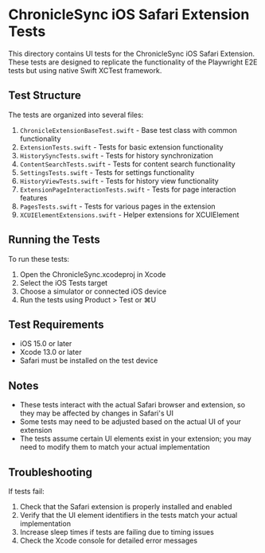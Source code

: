 # ChronicleSync iOS Safari Extension Tests

This directory contains UI tests for the ChronicleSync iOS Safari Extension. These tests are designed to replicate the functionality of the Playwright E2E tests but using native Swift XCTest framework.

## Test Structure

The tests are organized into several files:

1. `ChronicleExtensionBaseTest.swift` - Base test class with common functionality
2. `ExtensionTests.swift` - Tests for basic extension functionality
3. `HistorySyncTests.swift` - Tests for history synchronization
4. `ContentSearchTests.swift` - Tests for content search functionality
5. `SettingsTests.swift` - Tests for settings functionality
6. `HistoryViewTests.swift` - Tests for history view functionality
7. `ExtensionPageInteractionTests.swift` - Tests for page interaction features
8. `PagesTests.swift` - Tests for various pages in the extension
9. `XCUIElementExtensions.swift` - Helper extensions for XCUIElement

## Running the Tests

To run these tests:

1. Open the ChronicleSync.xcodeproj in Xcode
2. Select the iOS Tests target
3. Choose a simulator or connected iOS device
4. Run the tests using Product > Test or ⌘U

## Test Requirements

- iOS 15.0 or later
- Xcode 13.0 or later
- Safari must be installed on the test device

## Notes

- These tests interact with the actual Safari browser and extension, so they may be affected by changes in Safari's UI
- Some tests may need to be adjusted based on the actual UI of your extension
- The tests assume certain UI elements exist in your extension; you may need to modify them to match your actual implementation

## Troubleshooting

If tests fail:

1. Check that the Safari extension is properly installed and enabled
2. Verify that the UI element identifiers in the tests match your actual implementation
3. Increase sleep times if tests are failing due to timing issues
4. Check the Xcode console for detailed error messages
